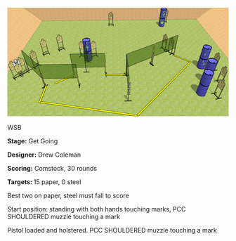 ![Get Going](Stage%20Design.png)

WSB

<b>Stage:</b> Get Going

<b>Designer:</b> Drew Coleman

<b>Scoring:</b> Comstock, 30 rounds

<b>Targets: </b>15 paper, 0 steel

Best two on paper, steel must fall to score

Start position: standing with both hands touching marks, PCC SHOULDERED muzzle touching a mark

Pistol loaded and holstered. PCC SHOULDERED muzzle touching a mark
